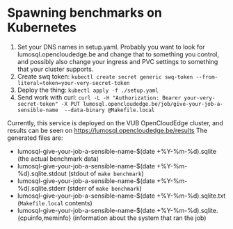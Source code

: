 # Spawning benchmarks on Kubernetes

1. Set your DNS names in setup.yaml.  Probably you want to look for lumosql.opencloudedge.be and change that to something you control, and possibly also change your ingress and PVC settings to something that your cluster supports.
2. Create swq token: `kubectl create secret generic swq-token --from-literal=token=your-very-secret-token`
3. Deploy the thing: `kubectl apply -f ./setup.yaml`
4. Send work with curl: `curl -L -H "Authorization: Bearer your-very-secret-token" -X PUT lumosql.opencloudedge.be/job/give-your-job-a-sensible-name  --data-binary @Makefile.local`

Currently, this service is deployed on the VUB OpenCloudEdge cluster,
and results can be seen on https://lumosql.opencloudedge.be/results
The generated files are:

- lumosql-give-your-job-a-sensible-name-$(date +%Y-%m-%d).sqlite (the actual benchmark data)
- lumosql-give-your-job-a-sensible-name-$(date +%Y-%m-%d).sqlite.stdout (stdout of `make benchmark`)
- lumosql-give-your-job-a-sensible-name-$(date +%Y-%m-%d).sqlite.stderr (stderr of `make benchmark`)
- lumosql-give-your-job-a-sensible-name-$(date +%Y-%m-%d).sqlite.txt (`Makefile.local` contents)
- lumosql-give-your-job-a-sensible-name-$(date +%Y-%m-%d).sqlite.{cpuinfo,meminfo} (information about the system that ran the job)

